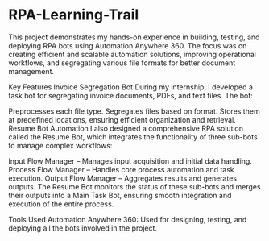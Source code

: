 # RPA-Learning-Trail
This project demonstrates my hands-on experience in building, testing, and deploying RPA bots using Automation Anywhere 360. The focus was on creating efficient and scalable automation solutions, improving operational workflows, and segregating various file formats for better document management.

Key Features
Invoice Segregation Bot
During my internship, I developed a task bot for segregating invoice documents, PDFs, and text files. The bot:

Preprocesses each file type.
Segregates files based on format.
Stores them at predefined locations, ensuring efficient organization and retrieval.
Resume Bot Automation
I also designed a comprehensive RPA solution called the Resume Bot, which integrates the functionality of three sub-bots to manage complex workflows:

Input Flow Manager – Manages input acquisition and initial data handling.
Process Flow Manager – Handles core process automation and task execution.
Output Flow Manager – Aggregates results and generates outputs.
The Resume Bot monitors the status of these sub-bots and merges their outputs into a Main Task Bot, ensuring smooth integration and execution of the entire process.

Tools Used
Automation Anywhere 360: Used for designing, testing, and deploying all the bots involved in the project.
